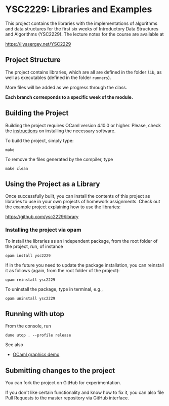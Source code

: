 # YSC2229: Libraries and Examples

This project contains the libraries with the implementations of
algorithms and data structures for the first six weeks of Introductory
Data Structures and Algorithms (YSC2229). The lecture notes for the
course are available at

https://ilyasergey.net/YSC2229

## Project Structure 

The project contains libraries, which are all are defined in the folder
`lib`, as well as executables (defined in the folder `runners`).

More files will be added as we progress through the class.

**Each branch corresponds to a specific week of the module.**

## Building the Project

Building the project requires OCaml version 4.10.0 or higher. Please, check the
[instructions](https://ilyasergey.net/YSC2229/prerequisites.html) on
installing the necessary software.

To build the project, simply type:

```
make
```

To remove the files generated by the compiler, type

```
make clean
```

## Using the Project as a Library

Once successfully built, you can install the contents of this project
as libraries to use in your own projects of homework assignments.
Check out the example project explaining how to use the libraries:

https://github.com/ysc2229/library

### Installing the project via opam

To install the libraries as an independent package, from the root folder
of the project, run, of instance

```
opam install ysc2229
```

If in the future you need to update the package installation, you can
reinstall it as follows (again, from the root folder of the project):

```
opam reinstall ysc2229
```

To uninstall the package, type in terminal, e.g.,

```
opam uninstall ysc2229
```

## Running with utop

From the console, run

```
dune utop . --profile release
```

See also

* [OCaml graphics demo](https://github.com/ysc2229/ocaml-graphics-demo)

## Submitting changes to the project

You can fork the project on GitHub for experimentation.

If you don't like certain functionality and know how to fix it, you
can also file Pull Requests to the master repository via GitHub
interface.
